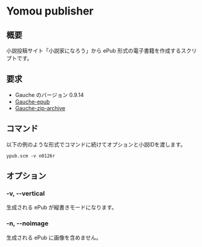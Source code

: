 # Yomou publisher

## 概要

小説投稿サイト「小説家になろう」から ePub 形式の電子書籍を作成するスクリプトです。

## 要求

* Gauche のバージョン 0.9.14
* [Gauche-epub](https://github.com/SaitoAtsushi/Gauche-epub)
* [Gauche-zip-archive](https://github.com/SaitoAtsushi/Gauche-zip-archive)

## コマンド

以下の例のような形式でコマンドに続けてオプションと小説IDを渡します。

```
ypub.scm -v n0126r
```

## オプション

### -v, --vertical

生成される ePub が縦書きモードになります。

### -n, --noimage

生成される ePub に画像を含めません。
